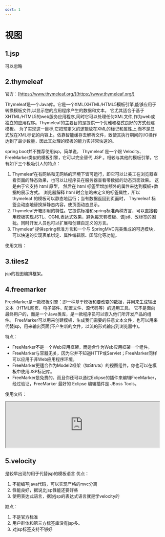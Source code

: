 ```yaml
---
sort: 1
---
```

# 视图

## 1.jsp
可以忽略

## 2.thymeleaf

官方：[https://www.thymeleaf.org/](https://www.thymeleaf.org/)

Thymeleaf是一个Java库。它是一个XML/XHTML/HTML5模板引擎,能够应用于转换模板文件,以显示您的应用程序产生的数据和文本。
它尤其适合于基于XHTML/HTML5的web服务应用程序,同时它可以处理任何XML文件,作为web或独立的应用程序。Thymeleaf的主要目的是提供一个优雅和格式良好的方式创建模板。
为了实现这一目标,它把预定义的逻辑放在XML的标记和属性上,而不是显式放在XML标记的内容上。依靠智能缓存去解析文件，致使其执行期间的I/O操作达到了最少数量，因此其处理的模板的能力实非常快速的。

spring boot并不推荐使用jsp，简单说， Thymeleaf 是一个跟 Velocity、FreeMarker类似的模板引擎，它可以完全替代 JSP 。相较与其他的模板引擎，它有如下三个极吸引人的特点：

1. Thymeleaf在有网络和无网络的环境下皆可运行，即它可以让美工在浏览器查看页面的静态效果，也可以让程序员在服务器查看带数据的动态页面效果。
   这是由于它支持 html 原型， 然后在 html 标签里增加额外的属性来达到模板+数据的展示方式。
   浏览器解释 html 时会忽略未定义的标签属性，所以 thymeleaf 的模板可以静态地运行；当有数据返回到页面时， Thymeleaf 标签会动态地替换掉静态内容，使页面动态显示。
2. Thymeleaf开箱即用的特性。它提供标准和spring标准两种方言，可以直接套用模板实现JSTL、OGNL表达式效果，避免每天套模板、该jstl、改标签的困扰。同时开发人员也可以扩展和创建自定义的方言。
3. Thymeleaf 提供spring标准方言和一个与 SpringMVC完美集成的可选模块，可以快速的实现表单绑定、属性编辑器、国际化等功能。

使用文档：

<div name="wordShowDiv"  word-url="file/thymeleaf/thymeleaf.docx"></div>

## 3.tiles2
jsp的视图编排框架。

## 4.freemarker
FreeMarker是一款模板引擎：即一种基于模板和要改变的数据，并用来生成输出文本（HTML网页、电子邮件、配置文件、源代码等）的通用工具。
它不是面向最终用户的，而是一个Java类库，是一款程序员可以嵌入他们所开发产品的组件。
FreeMarker可以用来创建模板，生成我们需要的任意文本文件，也可以用来代替jsp，用来输出页面(不产生新的文件，以流的形式输出到浏览器中)。

特点：
- FreeMarker不是一个Web应用框架，而适合作为Web应用框架一个组件。
- FreeMarker与容器无关，因为它并不知道HTTP或Servlet；FreeMarker同样可以应用于非Web应用程序环境。
- FreeMarker更适合作为Model2框架（如Struts）的视图组件，你也可以在模板中使用JSP标记库。
- FreeMarker是免费的。而且你还可以通过Eclipse的插件来编辑FreeMarker，经过验证，FreeMarker 最好的 Eclipse 编辑插件是 JBoss Tools。

使用文档：
<iframe scrolling="yes" width="100%" name="iframepage"
src="https://view.xdocin.com/view?src=https://luckSnow1989.github.io/article/9.框架/file/freemarker/freemarker.docx"></iframe>

## 5.velocity
是较早出现的用于代替jsp的模板语言
优点：
1. 不能编写java代码，可以实现严格的mvc分离
2. 性能良好，据说比jsp性能还要好些
3. 使用表达式语言，据说jsp的表达式语言就是学velocity的

缺点：
1. 不是官方标准
2. 用户群体和第三方标签库没有jsp多。
3. 对jsp标签支持不够好
